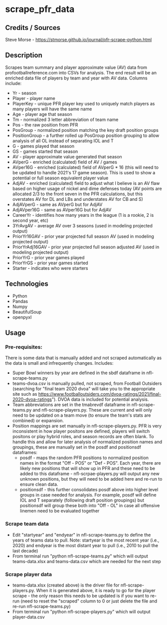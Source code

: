 # scrape_pfr_data

## Credits / Sources
Steve Morse - https://stmorse.github.io/journal/pfr-scrape-python.html

## Description
Scrapes team summary and player approximate value (AV) data from profootballreference.com into CSVs for analysis. The end result will be an enriched data file of players by team and year with AV data. Columns include:
* Yr - season
* Player - player name
* PlayerKey - unique PFR player key used to uniquely match players as many players will have the same name
* Age - player age that season
* Tm - normalized 3 letter abbreviation of team name
* Pos - the raw position from PFR
* PosGroup - normalized position matching the key draft position groups
* PositionGroup - a further rolled up PosGroup position grouping to allow analysis of all OL instead of separating IOL and T
* G - games played that season
* GS - games started that season
* AV - player approximate value generated that season
* AVperG - enriched (calculated) field of AV / games
* AVper16G - enriched (calculated) field of AVperG * 16 (this will need to be updated to handle 2021's 17 game season). This is used to show a potential or full season equivalent player value
* AdjAV - enriched (calculated) field to adjust what I believe is an AV flaw based on higher usage of nickel and dime defenses today (AV points are allocated 2/3 to the front seven in the PFR calculations, but this overstates AV for DL and LBs and understates AV for CB and S)
* AdjAVperG - same as AVperG but for AdjAV
* AdjAVper16G - same as AVper16G but for AdjAV
* CareerYr - identifies how many years in the league (1 is a rookie, 2 is second year, etc)
* 3YrAvgAV - average AV over 3 seasons (used in modeling projected output)
* PriorYr16GAV - prior year projected full season AV (used in modeling projected output)
* PriorYrAdj16GAV - prior year projected full season adjusted AV (used in modeling projected output)
* PriorYrG - prior year games played
* PriorYrGS - prior year games started
* Starter - indicates who were starters

## Technologies
* Python
* Pandas
* Numpy
* BeautifulSoup
* openpyxl

## Usage
### Pre-requisites:
There is some data that is manually added and not scraped automatically as the data is small and infrequently changes. Includes:
  * Super Bowl winners by year are defined in the sbdf dataframe in nfl-scrape-teams.py
  * teams-dvoa.csv is manually pulled, not scraped, from Football Outsiders (searching for "final team 2020 dvoa" will take you to the appropriate site such as https://www.footballoutsiders.com/dvoa-ratings/2021/final-2020-dvoa-ratings"). DVOA data is included for potential analysis.
  * Team abbreviations are set in the tmabrevdf dataframe in nfl-scrape-teams.py and nfl-scrape-players.py. These are current and will only need to be updated on a team move (to ensure the team's stats are combined) or expansion.
  * Position mappings are set manually in nfl-scrape-players.py. PFR is very inconsistent in how player positons are defined, players will switch positons or play hybrid roles, and season records are often blank. To handle this and allow for later analysis of normalized position names and groupings, these are manually set in the posdf and positionsdf dataframes:
    * posdf - maps the random PFR positions to normalized position names in the format "Off - POS" or "Def - POS". Each year, there are likely new positions that will show up in PFR and these need to be added to this dataframe - nfl-scrpae-players.py will output any new unknown positions, but they will need to be added here and re-run to ensure clean data.
    * positionsdf - this further consolidates posdf above into higher level groups in case needed for analysis. For example, posdf will define IOL and T separately (following draft position groupings) but positionsdf will group these both into "Off - OL" in case all offensive linemen need to be evaluated together

### Scrape team data
  * Edit "startyear" and "endyear" in nfl-scrape-teams.py to define the years of teams data to pull. Note: startyear is the most recent year (i.e., 2020) and endyear is the most distant year to pull (i.e., 2010 to pull the last decade)
  * From terminal run "python nfl-scrape-teams.py" which will output teams-data.xlsx and teams-data.csv which are needed for the next step

### Scrape player data
  * teams-data.xlsx (created above) is the driver file for nfl-scrape-players.py. When it is generated above, it is ready to go for the player scrape - the only reason this needs to be updated is if you want to re-run (need to reset the "scraped" column to 0 or just delete the file and re-run nfl-scrape-teams.py)
  * From terminal run "python nfl-scrape-players.py" which will output player-data.csv

